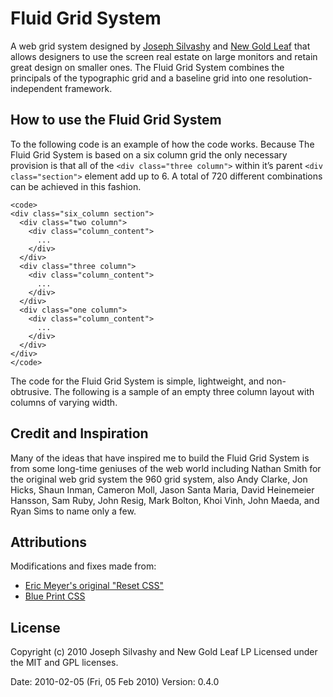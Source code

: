 # Fluid Grid System

A web grid system designed by [Joseph Silvashy](http://newgoldleaf.com/hello#joseph_silvashy "Joseph Silvashy") and [New Gold Leaf](http://newgoldleaf.com/ "New Gold Leaf") that allows designers to use the screen real estate on large monitors and retain great design on smaller ones. The Fluid Grid System combines the principals of the typographic grid and a baseline grid into one resolution-independent framework.

## How to use the Fluid Grid System
To the following code is an example of how the code works. Because The Fluid Grid System is based on a six column grid the only necessary provision is that all of the `<div class="three column">` within it’s parent `<div class="section">` element add up to 6. A total of 720 different combinations can be achieved in this fashion.

    <code>
    <div class="six_column section">
      <div class="two column">
        <div class="column_content">
          ...
        </div>
      </div>
      <div class="three column">
        <div class="column_content">
          ...
        </div>
      </div>
      <div class="one column">
        <div class="column_content">
          ...
        </div>
      </div>
    </div>
    </code>

The code for the Fluid Grid System is simple, lightweight, and non-obtrusive. The following is a sample of an empty three column layout with columns of varying width.

## Credit and Inspiration
Many of the ideas that have inspired me to build the Fluid Grid System is from some long-time geniuses of the web world including Nathan Smith for the original web grid system the 960 grid system, also Andy Clarke, Jon Hicks, Shaun Inman, Cameron Moll, Jason Santa Maria, David Heinemeier Hansson, Sam Ruby, John Resig, Mark Bolton, Khoi Vinh, John Maeda, and Ryan Sims to name only a few.

## Attributions
Modifications and fixes made from:
* [Eric Meyer's original "Reset CSS"](http://meyerweb.com/eric/tools/css/reset/ "Eric Meyer's original 'Reset CSS'")
* [Blue Print CSS](http://code.google.com/p/blueprintcss/ "Blue Print CSS")

## License
Copyright (c) 2010 Joseph Silvashy and New Gold Leaf LP
Licensed under the MIT and GPL licenses.

Date: 2010-02-05 (Fri, 05 Feb 2010)
Version: 0.4.0

